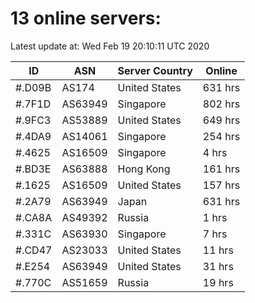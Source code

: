 # 13 online servers:

Latest update at: Wed Feb 19 20:10:11 UTC 2020

| ID | ASN | Server Country | Online |
| -- | --- | -------------- | ------ |
| #.D09B | AS174 | United States | 631 hrs |
| #.7F1D | AS63949 | Singapore | 802 hrs |
| #.9FC3 | AS53889 | United States | 649 hrs |
| #.4DA9 | AS14061 | Singapore | 254 hrs |
| #.4625 | AS16509 | Singapore | 4 hrs |
| #.BD3E | AS63888 | Hong Kong | 161 hrs |
| #.1625 | AS16509 | United States | 157 hrs |
| #.2A79 | AS63949 | Japan | 631 hrs |
| #.CA8A | AS49392 | Russia | 1 hrs |
| #.331C | AS63930 | Singapore | 7 hrs |
| #.CD47 | AS23033 | United States | 11 hrs |
| #.E254 | AS63949 | United States | 31 hrs |
| #.770C | AS51659 | Russia | 19 hrs |

